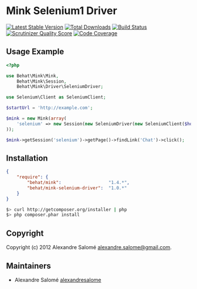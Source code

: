 Mink Selenium1 Driver
=====================

[![Latest Stable Version](https://poser.pugx.org/behat/mink-selenium-driver/v/stable.png)](https://packagist.org/packages/behat/mink-selenium-driver)
[![Total Downloads](https://poser.pugx.org/behat/mink-selenium-driver/downloads.png)](https://packagist.org/packages/behat/mink-selenium-driver)
[![Build Status](https://travis-ci.org/Behat/MinkSeleniumDriver.png?branch=master)](http://travis-ci.org/Behat/MinkSeleniumDriver)
[![Scrutinizer Quality Score](https://scrutinizer-ci.com/g/Behat/MinkSeleniumDriver/badges/quality-score.png?s=64fa24be0a0992edfe030d6dd486bec2702d5121)](https://scrutinizer-ci.com/g/Behat/MinkSeleniumDriver/)
[![Code Coverage](https://scrutinizer-ci.com/g/Behat/MinkSeleniumDriver/badges/coverage.png?s=6e1cac3ab4dc215b1aa44c39f7193790fbceb475)](https://scrutinizer-ci.com/g/Behat/MinkSeleniumDriver/)

Usage Example
-------------

``` php
<?php

use Behat\Mink\Mink,
    Behat\Mink\Session,
    Behat\Mink\Driver\SeleniumDriver;

use Selenium\Client as SeleniumClient;

$startUrl = 'http://example.com';

$mink = new Mink(array(
    'selenium' => new Session(new SeleniumDriver(new SeleniumClient($host, $port))),
));

$mink->getSession('selenium')->getPage()->findLink('Chat')->click();
```

Installation
------------

``` json
{
    "require": {
        "behat/mink":                  "1.4.*",
        "behat/mink-selenium-driver":  "1.0.*"
    }
}
```

``` bash
$> curl http://getcomposer.org/installer | php
$> php composer.phar install
```

Copyright
---------

Copyright (c) 2012 Alexandre Salomé <alexandre.salome@gmail.com>.

Maintainers
-----------

* Alexandre Salomé [alexandresalome](http://github.com/alexandresalome)

